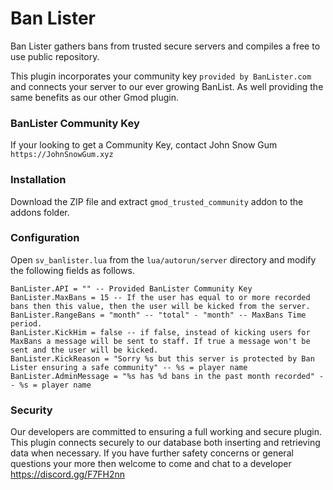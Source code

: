 # Ban Lister

Ban Lister gathers bans from trusted secure servers and compiles a free to use public repository.

This plugin incorporates your community key ```provided by BanLister.com``` and connects your server to our ever growing BanList. As well providing the same benefits as our other Gmod plugin.

### BanLister Community Key

If your looking to get a Community Key, contact John Snow Gum ```https://JohnSnowGum.xyz```

### Installation

Download the ZIP file and extract ```gmod_trusted_community``` addon to the addons folder.

### Configuration 

Open ```sv_banlister.lua``` from the ```lua/autorun/server``` directory and modify the following fields as follows. 
```
BanLister.API = "" -- Provided BanLister Community Key
BanLister.MaxBans = 15 -- If the user has equal to or more recorded bans then this value, then the user will be kicked from the server.
BanLister.RangeBans = "month" -- "total" - "month" -- MaxBans Time period.
BanLister.KickHim = false -- if false, instead of kicking users for MaxBans a message will be sent to staff. If true a message won't be sent and the user will be kicked.
BanLister.KickReason = "Sorry %s but this server is protected by Ban Lister ensuring a safe community" -- %s = player name
BanLister.AdminMessage = "%s has %d bans in the past month recorded" -- %s = player name
```

### Security

Our developers are committed to ensuring a full working and secure plugin. This plugin connects securely to our database both inserting and retrieving data when necessary. If you have further safety concerns or general questions your more then welcome to come and chat to a developer https://discord.gg/F7FH2nn
